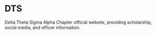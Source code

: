 # DTS
Delta Theta Sigma Alpha Chapter official website, providing scholarship, social media, and officer information.
